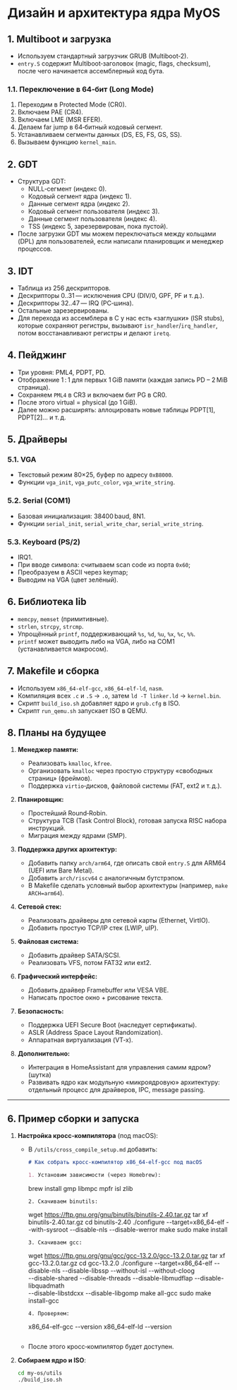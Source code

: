 # Дизайн и архитектура ядра MyOS



## 1. Multiboot и загрузка
- Используем стандартный загрузчик GRUB (Multiboot‑2).  
- `entry.S` содержит Multiboot‑заголовок (magic, flags, checksum), после чего начинается ассемблерный код бута.

### 1.1. Переключение в 64‑бит (Long Mode)
1. Переходим в Protected Mode (CR0).  
2. Включаем PAE (CR4).  
3. Включаем LME (MSR EFER).  
4. Делаем far jump в 64‑битный кодовый сегмент.  
5. Устанавливаем сегменты данных (DS, ES, FS, GS, SS).  
6. Вызываем функцию `kernel_main`.

## 2. GDT
- Структура GDT:
  - NULL‑сегмент (индекс 0).  
  - Кодовый сегмент ядра (индекс 1).  
  - Данные сегмент ядра (индекс 2).  
  - Кодовый сегмент пользователя (индекс 3).  
  - Данные сегмент пользователя (индекс 4).  
  - TSS (индекс 5, зарезервирован, пока пустой).  
- После загрузки GDT мы можем переключаться между кольцами (DPL) для пользователей, если написали планировщик и менеджер процессов.

## 3. IDT
- Таблица из 256 дескрипторов.  
- Дескрипторы 0..31 — исключения CPU (DIV/0, GPF, PF и т. д.).  
- Дескрипторы 32..47 — IRQ (PC‑шина).  
- Остальные зарезервированы.  
- Для перехода из ассемблера в C у нас есть «заглушки» (ISR stubs), которые сохраняют регистры, вызывают `isr_handler`/`irq_handler`, потом восстанавливают регистры и делают `iretq`.

## 4. Пейджинг
- Три уровня: PML4, PDPT, PD.  
- Отображение 1 : 1 для первых 1 GiB памяти (каждая запись PD – 2 MiB страница).  
- Сохраняем `PML4` в CR3 и включаем бит PG в CR0.  
- После этого virtual = physical (до 1 GiB).  
- Далее можно расширять: аллоцировать новые таблицы PDPT[1], PDPT[2]… и т. д.

## 5. Драйверы
### 5.1. VGA
- Текстовый режим 80×25, буфер по адресу `0xB8000`.  
- Функции `vga_init`, `vga_putc_color`, `vga_write_string`.  

### 5.2. Serial (COM1)
- Базовая инициализация: 38400 baud, 8N1.  
- Функции `serial_init`, `serial_write_char`, `serial_write_string`.  

### 5.3. Keyboard (PS/2)
- IRQ1.  
- При вводе символа: считываем scan code из порта `0x60`;  
- Преобразуем в ASCII через keymap;  
- Выводим на VGA (цвет зелёный).  

## 6. Библиотека lib
- `memcpy`, `memset` (примитивные).  
- `strlen`, `strcpy`, `strcmp`.  
- Упрощённый `printf`, поддерживающий `%s`, `%d`, `%u`, `%x`, `%c`, `%%`.  
- `printf` может выводить либо на VGA, либо на COM1 (устанавливается макросом).

## 7. Makefile и сборка
- Используем `x86_64-elf-gcc`, `x86_64-elf-ld`, `nasm`.  
- Компиляция всех `.c` и `.S` → `.o`, затем `ld -T linker.ld` → `kernel.bin`.  
- Скрипт `build_iso.sh` добавляет ядро и `grub.cfg` в ISO.  
- Скрипт `run_qemu.sh` запускает ISO в QEMU.

## 8. Планы на будущее
1. **Менеджер памяти:**  
   - Реализовать `kmalloc`, `kfree`.  
   - Организовать `kmalloc` через простую структуру «свободных страниц» (фреймов).  
   - Поддержка `virtio`‑дисков, файловой системы (FAT, ext2 и т. д.).

2. **Планировщик:**  
   - Простейший Round‑Robin.  
   - Структура TCB (Task Control Block), готовая запуска RISC набора инструкций.  
   - Миграция между ядрами (SMP).

3. **Поддержка других архитектур:**  
   - Добавить папку `arch/arm64`, где описать свой `entry.S` для ARM64 (UEFI или Bare Metal).  
   - Добавить `arch/riscv64` с аналогичным бутстрэпом.  
   - В Makefile сделать условный выбор архитектуры (например, `make ARCH=arm64`).

4. **Сетевой стек:**  
   - Реализовать драйверы для сетевой карты (Ethernet, VirtIO).  
   - Добавить простую TCP/IP стек (LWIP, uIP).

5. **Файловая система:**  
   - Добавить драйвер SATA/SCSI.  
   - Реализовать VFS, потом FAT32 или ext2.

6. **Графический интерфейс:**  
   - Добавить драйвер Framebuffer или VESA VBE.  
   - Написать простое окно + рисование текста.

7. **Безопасность:**  
   - Поддержка UEFI Secure Boot (наследует сертификаты).  
   - ASLR (Address Space Layout Randomization).  
   - Аппаратная виртуализация (VT‑х).  

8. **Дополнительно:**  
   - Интеграция в HomeAssistant для управления самим ядром? (шутка)  
   - Развивать ядро как модульную «микроядровую» архитектуру: отдельный процесс для драйверов, IPC, message passing.  

---

## 6. Пример сборки и запуска

1. **Настройка кросс‑компилятора** (под macOS):  
   - В `/utils/cross_compile_setup.md` добавить:
     ```markdown
     # Как собрать кросс‑компилятор x86_64-elf‑gcc под macOS

     1. Установим зависимости (через Homebrew):
        ```
        brew install gmp libmpc mpfr isl zlib
        ```
     2. Скачиваем binutils:
        ```
        wget https://ftp.gnu.org/gnu/binutils/binutils-2.40.tar.gz
        tar xf binutils-2.40.tar.gz
        cd binutils-2.40
        ./configure --target=x86_64-elf --with-sysroot --disable-nls --disable-werror
        make
        sudo make install
        ```
     3. Скачиваем gcc:
        ```
        wget https://ftp.gnu.org/gnu/gcc/gcc-13.2.0/gcc-13.2.0.tar.gz
        tar xf gcc-13.2.0.tar.gz
        cd gcc-13.2.0
        ./configure --target=x86_64-elf --disable-nls --disable-libssp --without-isl --without-cloog \
            --disable-shared --disable-threads --disable-libmudflap --disable-libquadmath \
            --disable-libstdcxx --disable-libgomp
        make all-gcc
        sudo make install-gcc
        ```
     4. Проверяем:
        ```
        x86_64-elf-gcc --version
        x86_64-elf-ld --version
        ```
     ```
   - После этого кросс‑компилятор будет доступен.

2. **Собираем ядро и ISO**:
   ```bash
   cd my-os/utils
   ./build_iso.sh